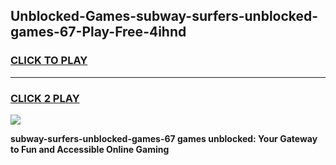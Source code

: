 
## Unblocked-Games-subway-surfers-unblocked-games-67-Play-Free-4ihnd
<h3>
<a href="https://premium76.site?title=subway-surfers-unblocked-games-67&ref=19M">CLICK TO PLAY</a></h3>
<hr>

<h3>
<a href="https://premium76.site?title=subway-surfers-unblocked-games-67&ref=19M">CLICK 2 PLAY</a>
  
</h3>

<a href="https://premium76.site?title=subway-surfers-unblocked-games-67&ref=19M"><img src="https://clearcache.store/games.png"></a>


**subway-surfers-unblocked-games-67 games unblocked: Your Gateway to Fun and Accessible Online Gaming**
